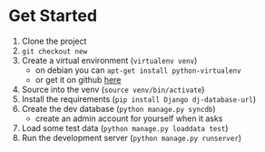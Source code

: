 Get Started
===========
1. Clone the project
2. `git checkout new`
3. Create a virtual environment (`virtualenv venv`)
   * on debian you can `apt-get install python-virtualenv`
   * or get it on github [here](http://github.com/pypa/virtualenv)
4. Source into the venv (`source venv/bin/activate`)
5. Install the requirements (`pip install Django dj-database-url`)
6. Create the dev database (`python manage.py syncdb`)
   * create an admin account for yourself when it asks
7. Load some test data (`python manage.py loaddata test`)
8. Run the development server (`python manage.py runserver`)
